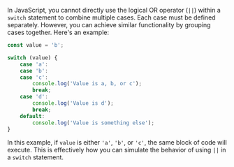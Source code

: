 In JavaScript, you cannot directly use the logical OR operator (`||`) within a `switch` statement to combine multiple cases. Each case must be defined separately. However, you can achieve similar functionality by grouping cases together. Here's an example:

```javascript
const value = 'b';

switch (value) {
    case 'a':
    case 'b':
    case 'c':
        console.log('Value is a, b, or c');
        break;
    case 'd':
        console.log('Value is d');
        break;
    default:
        console.log('Value is something else');
}
```

In this example, if `value` is either `'a'`, `'b'`, or `'c'`, the same block of code will execute. This is effectively how you can simulate the behavior of using `||` in a `switch` statement.